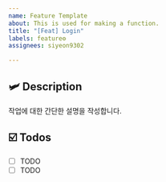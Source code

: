 ```yaml
---
name: Feature Template
about: This is used for making a function.
title: "[Feat] Login"
labels: feature⚙️
assignees: siyeon9302

---
```


## 🛩️ Description
작업에 대한 간단한 설명을 작성합니다.

## ☑️ Todos
- [ ] TODO
- [ ] TODO
